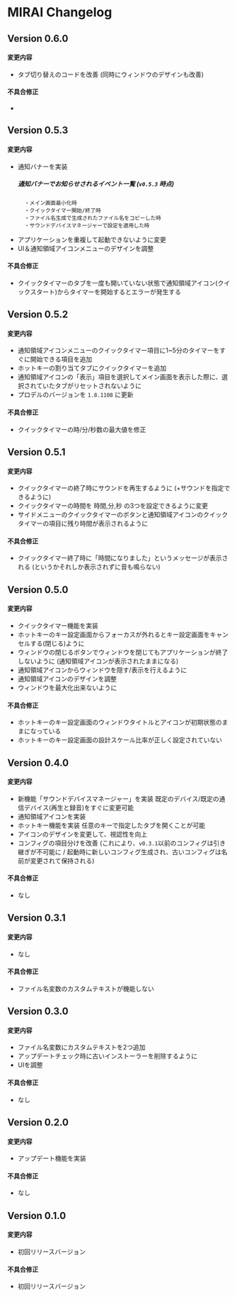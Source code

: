 # MIRAI Changelog

## Version 0.6.0
#### 変更内容
- タブ切り替えのコードを改善 (同時にウィンドウのデザインも改善)

#### 不具合修正
- 

## Version 0.5.3
#### 変更内容
- 通知バナーを実装
    ##### 通知バナーでお知らせされるイベント一覧 (`v0.5.3` 時点)
        ・メイン画面最小化時
        ・クイックタイマー開始/終了時
        ・ファイル名生成で生成されたファイル名をコピーした時
        ・サウンドデバイスマネージャーで設定を適用した時
- アプリケーションを重複して起動できないように変更
- UI＆通知領域アイコンメニューのデザインを調整

#### 不具合修正
- クイックタイマーのタブを一度も開いていない状態で通知領域アイコン(クイックスタート)からタイマーを開始するとエラーが発生する

## Version 0.5.2
#### 変更内容
- 通知領域アイコンメニューのクイックタイマー項目に1~5分のタイマーをすぐに開始できる項目を追加
- ホットキーの割り当てタブにクイックタイマーを追加
- 通知領域アイコンの「表示」項目を選択してメイン画面を表示した際に、選択されていたタブがリセットされないように
- プロデルのバージョンを `1.8.1108` に更新

#### 不具合修正
- クイックタイマーの時/分/秒数の最大値を修正

## Version 0.5.1
#### 変更内容
- クイックタイマーの終了時にサウンドを再生するように (+サウンドを指定できるように)
- クイックタイマーの時間を 時間,分,秒 の3つを設定できるように変更
- サイドメニューのクイックタイマーのボタンと通知領域アイコンのクイックタイマーの項目に残り時間が表示されるように

#### 不具合修正
- クイックタイマー終了時に「時間になりました」というメッセージが表示される (というかそれしか表示されずに音も鳴らない)

## Version 0.5.0
#### 変更内容
- クイックタイマー機能を実装
- ホットキーのキー設定画面からフォーカスが外れるとキー設定画面をキャンセルする(閉じる)ように
- ウィンドウの閉じるボタンでウィンドウを閉じてもアプリケーションが終了しないように (通知領域アイコンが表示されたままになる)
- 通知領域アイコンからウィンドウを隠す/表示を行えるように
- 通知領域アイコンのデザインを調整
- ウィンドウを最大化出来ないように

#### 不具合修正
- ホットキーのキー設定画面のウィンドウタイトルとアイコンが初期状態のままになっている
- ホットキーのキー設定画面の設計スケール比率が正しく設定されていない

## Version 0.4.0
#### 変更内容
- 新機能「サウンドデバイスマネージャー」を実装 既定のデバイス/既定の通信デバイス(再生と録音)をすぐに変更可能
- 通知領域アイコンを実装
- ホットキー機能を実装 任意のキーで指定したタブを開くことが可能
- アイコンのデザインを変更して、視認性を向上
- コンフィグの項目分けを改善 (これにより、`v0.3.1`以前のコンフィグは引き継ぎが不可能に / 起動時に新しいコンフィグ生成され、古いコンフィグは名前が変更されて保持される)

#### 不具合修正
- なし

## Version 0.3.1
#### 変更内容
- なし

#### 不具合修正
- ファイル名変数のカスタムテキストが機能しない

## Version 0.3.0
#### 変更内容
- ファイル名変数にカスタムテキストを2つ追加
- アップデートチェック時に古いインストーラーを削除するように
- UIを調整

#### 不具合修正
- なし

## Version 0.2.0
#### 変更内容
- アップデート機能を実装

#### 不具合修正
- なし

## Version 0.1.0
#### 変更内容
- 初回リリースバージョン

#### 不具合修正
- 初回リリースバージョン
